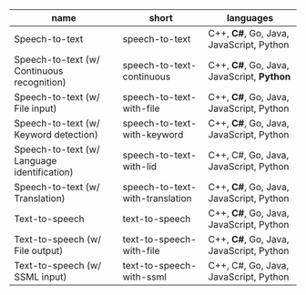 | name                                          | short                             | languages
| ----                                          | -----                             | ---------
| Speech-to-text                                | speech-to-text                    | C++, __C#__, Go, Java, JavaScript, Python
| Speech-to-text (w/ Continuous recognition)    | speech-to-text-continuous         | C++, __C#__, Go, Java, JavaScript, __Python__
| Speech-to-text (w/ File input)                | speech-to-text-with-file          | C++, __C#__, Go, Java, JavaScript, Python
| Speech-to-text (w/ Keyword detection)         | speech-to-text-with-keyword       | C++, __C#__, Go, Java, JavaScript, Python
| Speech-to-text (w/ Language identification)   | speech-to-text-with-lid           | C++, C#, Go, Java, JavaScript, Python
| Speech-to-text (w/ Translation)               | speech-to-text-with-translation   | C++, __C#__, Go, Java, JavaScript, Python
| Text-to-speech                                | text-to-speech                    | C++, __C#__, Go, Java, JavaScript, Python
| Text-to-speech (w/ File output)               | text-to-speech-with-file          | C++, __C#__, Go, Java, JavaScript, Python
| Text-to-speech (w/ SSML input)                | text-to-speech-with-ssml          | C++, C#, Go, Java, JavaScript, Python
